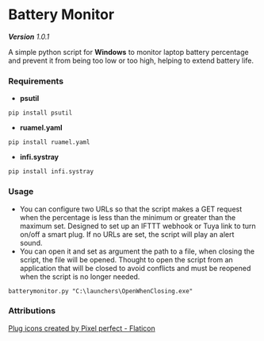 # Battery Monitor

_**Version** 1.0.1_

A simple python script for **Windows** to monitor laptop battery percentage and prevent it from being too low or too high, helping to extend battery life.

### Requirements
- **psutil**
```console
pip install psutil
```
- **ruamel.yaml**
```console
pip install ruamel.yaml
```
- **infi.systray**
```console
pip install infi.systray
```

### Usage

- You can configure two URLs so that the script makes a GET request when the percentage is less than the minimum or greater than the maximum set.
Designed to set up an IFTTT webhook or Tuya link to turn on/off a smart plug.
If no URLs are set, the script will play an alert sound.
- You can open it and set as argument the path to a file, when closing the script, the file will be opened. Thought to open the script from an application that will be closed to avoid conflicts and must be reopened when the script is no longer needed.
```console
batterymonitor.py "C:\launchers\OpenWhenClosing.exe"
```

### Attributions

[Plug icons created by Pixel perfect - Flaticon](https://www.flaticon.com/free-icons/plug)